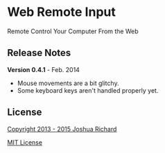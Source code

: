 # Web Remote Input

Remote Control Your Computer From the Web

## Release Notes

**Version 0.4.1** - Feb. 2014
 - Mouse movements are a bit glitchy.
 - Some keyboard keys aren't handled properly yet.

## License

[Copyright 2013 - 2015 Joshua Richard](http://www.joshrichard.net)

[MIT License](https://joshrichard.net/licenses/mit)
